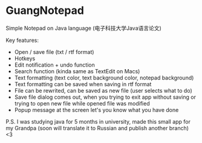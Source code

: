 # GuangNotepad
Simple Notepad on Java language (电子科技大学Java语言论文)

Key features:
- Open / save file (txt / rtf format)
- Hotkeys
- Edit notification + undo function
- Search function (kinda same as TextEdit on Macs)
- Text formatting (text color, text background color, notepad background)
- Text formatting can be saved when saving in rtf format
- File can be rewrited, can be saved as new file (user selects what to do)
- Save file dialog comes out, when you trying to exit app without saving or trying to open new file while opened file was modified
- Popup message at the screen let's you know what you have done


P.S. I was studying java for 5 months in university, made this small app for my Grandpa (soon will translate it to Russian and publish another branch) <3
